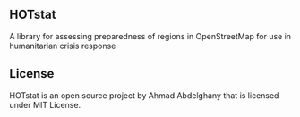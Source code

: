 HOTstat
-------

  A library for assessing preparedness of regions in OpenStreetMap for use in humanitarian crisis response
  
License
----------

  HOTstat is an open source project by Ahmad Abdelghany that is licensed under MIT License.
